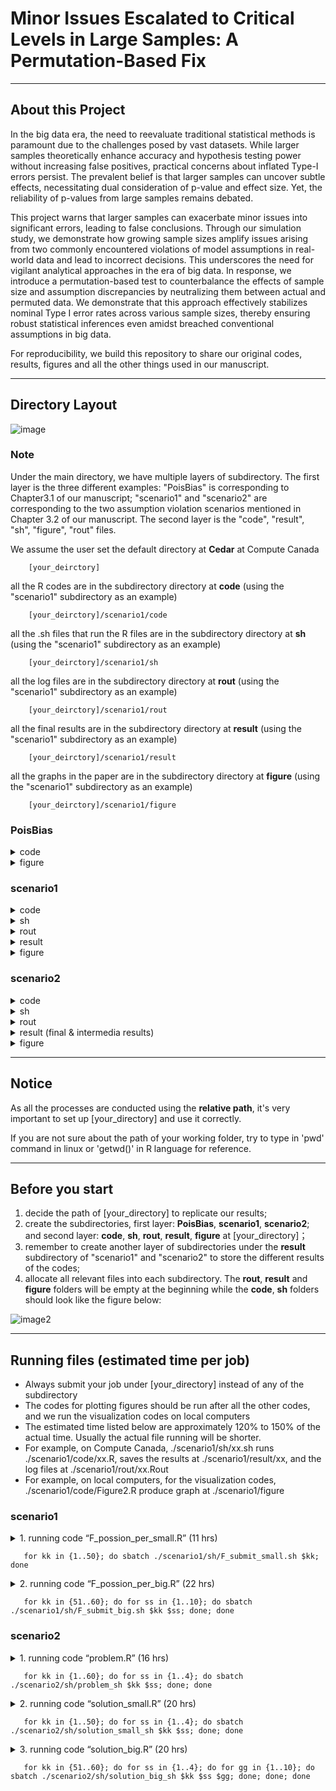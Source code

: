 # Minor Issues Escalated to Critical Levels in Large Samples: A Permutation-Based Fix
---

## About this Project
In the big data era, the need to reevaluate traditional statistical methods is paramount due to the challenges posed by vast datasets. While larger samples theoretically enhance accuracy and hypothesis testing power without increasing false positives, practical concerns about inflated Type-I errors persist. The prevalent belief is that larger samples can uncover subtle effects, necessitating dual consideration of p-value and effect size. Yet, the reliability of p-values from large samples remains debated.

This project warns that larger samples can exacerbate minor issues into significant errors, leading to false conclusions. Through our simulation study, we demonstrate how growing sample sizes amplify issues arising from two commonly encountered violations of model assumptions in real-world data and lead to incorrect decisions. This underscores the need for vigilant analytical approaches in the era of big data. In response, we introduce a permutation-based test to counterbalance the effects of sample size and assumption discrepancies by neutralizing them between actual and permuted data. We demonstrate that this approach effectively stabilizes nominal Type I error rates across various sample sizes, thereby ensuring robust statistical inferences even amidst breached conventional assumptions in big data.

For reproducibility, we build this repository to share our original codes, results, figures and all the other things used in our manuscript.

---
## Directory Layout
![image](https://github.com/ubcxzhang/bigDataIssue/blob/main/Readme_illustration1.png)

### Note
Under the main directory, we have multiple layers of subdirectory. The first layer is the three different examples: "PoisBias" is corresponding to Chapter3.1 of our manuscript; "scenario1" and "scenario2" are corresponding to the two assumption violation scenarios mentioned in Chapter 3.2 of our manuscript. The second layer is the "code", "result", "sh", "figure", "rout" files.

We assume the user set the default directory at **Cedar** at Compute Canada
~~~
    [your_deirctory]  
~~~
all the R codes are in the subdirectory directory at **code** (using the "scenario1" subdirectory as an example)
~~~
    [your_deirctory]/scenario1/code  
~~~
all the .sh files that run the R files are in the subdirectory directory at **sh** (using the "scenario1" subdirectory as an example)
~~~
    [your_deirctory]/scenario1/sh  
~~~
all the log files are in the subdirectory directory at **rout** (using the "scenario1" subdirectory as an example)
~~~
    [your_deirctory]/scenario1/rout  
~~~
all the final results are in the subdirectory directory at **result** (using the "scenario1" subdirectory as an example)
~~~
    [your_deirctory]/scenario1/result  
~~~
all the graphs in the paper are in the subdirectory directory at **figure** (using the "scenario1" subdirectory as an example)
~~~
    [your_deirctory]/scenario1/figure  
~~~

### PoisBias
<details><summary>code</summary>

    ├── code  
    │   └── PoisBias.R		    # code for Figure1				
</details>
<details><summary>figure</summary>

    ├── figure    	
    │ 	 └── Figure.1		    # Figure1 in manuscript
</details>

### scenario1
<details><summary>code</summary>

    ├──  code 
    │ 	 ├── F_possion_per_small.R		    # code for distribution misspecification scenario when sample size is from n[1] to n[50]
    │ 	 ├── F_possion_per_big.R 		# code for distribution misspecification scenario when sample size is from n[51] to n[60]
    │ 	 └── Figure2.R		           # code used for plotting Figure 2
</details>
<details><summary>sh</summary>

    ├──  sh
    │ 	 ├── F_submit_small.sh		# sh files     
    │ 	 └── F_submit_big.sh  
</details>
<details><summary>rout</summary>

    ├──  log files after submitting jobs
    │ 	 ├── F_possion_per_small.kk.Rout	    # log file for F_possion_per_small.sh for each sample size kk (kk=1,...,50)     
    │ 	 └── F_possion_per_big.kk.ss.Rout       # log file for F_possion_per_big.sh for each sample size kk (kk=51,...,60) and each experiment batch ss (ss=1,...,10)  
</details>
<details><summary>result</summary>
	    
    ├──  result 
    │ 	 ├── F_beta1.permu          # a file that stores the rda results of permutated beta1 values 
    │ 	 ├── F_CI		    # a file that stores the rda results of confidence interval
    │ 	 ├── F_decision		    # a file that stores the rda results of the decisions of the hypothesis tests
    │ 	 ├── F_p.value		    # a file that stores the rda results of p-values before permutation
    │ 	 ├── F_p.value.per          # a file that stores the rda results of p-values after permutation
    │ 	 ├── F_type1		    # a file that stores the rda results of type one error before permutation
    │ 	 ├── F_type1.per	    # a file that stores the rda results of type one error after permutation(using p-values to compute)
    │ 	 └── F_type1.per.de	    # a file that stores the rda results of type one error after permutation(using decisions to compute)
</details>
<details><summary>figure</summary>

    ├── figure   
    │ 	 └── Figure.2		    # Figure2 in manuscript					
</details>

### scenario2
<details><summary>code</summary>

    ├──  code 
    │ 	 ├── problem.R		        # code for outcomes influenced by an unobserved predictor scenario
    │ 	 ├── solution_small.R		# code for a solution when the sample size ranges from 10^1 to 10^4
    │ 	 ├── solution_big.R		# code for a solution when the sample size ranges from 10^4 to 10^5 
    │ 	 ├── Figure3(ver1).R		# code used to plot Figure 3, generated by exporting 'save as image' in R
    │ 	 ├── Figure3(ver2).R		# code used to automatically generate Figure 3 from a PNG file				
</details>
<details><summary>sh</summary>

    ├──  sh
    │ 	 ├── problem_sh		        # sh files
    │ 	 ├── solution_small_sh							
    │ 	 ├── solution_big_sh							
</details>
<details><summary>rout</summary>

    ├──  log files after submitting jobs
    │ 	 ├── problem.Rout	         # log files for problem_sh for each sample size (kk = 1,...,60) and beta values (ss = 1,...,4)
    │ 	 ├── solution_small.Rout         # log file for solution_small_sh for each sample size (kk = 1,...,50)
    │ 	 ├── solution_big.Rout		 # log file for solution_big_sh for each sample size (kk = 1,...,50) and experiment batch (gg = 1,...,10).
</details>
<details><summary>result (final & intermedia results)</summary>
		    
    ├──  result 
    │ 	 ├── problem_typeIerror          # a subdirectory that stores the .rda results of Type I error showing inflation
    │ 	 ├── solution_beta1.permu_small  # a subdirectory that stores the .rda results of permutated beta1 values
    │ 	 ├── solution_beta1.permu_big    
    │ 	 ├── solution_CI_small		 # a subdirectory that stores the .rda results confidence interval
    │ 	 ├── solution_CI_big		 
    │ 	 ├── solution_decision		 # a subdirectory that stores the .rda results of the decisions of the hypothesis tests
    │ 	 ├── solution_p.value		 # a subdirectory that stores the .rda results of p-values before permutation
    │ 	 ├── solution_p.value.per        # a subdirectory that stores the .rda results of p-values after permutation
    │ 	 ├── solution_typeI		 # a subdirectory that stores the .rda results of Type I error before permutation
    │ 	 ├── solution_typeI.per	         # a subdirectory that stores the .rda results of type I error after permutation(using p-values)
    │ 	 └── solution_typeI.per.de	 # a subdirectory that stores the .rda results of type one error after permutation(using decisions)
</details>
<details><summary>figure</summary>

    ├── figure    
    │ 	 ├── Figure3(ver1).png           # Figure3 in manuscript generated by exporting 'save as image' in Figure3(ver1).R 
    │ 	 ├── Figure3(ver2).png		 # Figure3 automatically generated from a PNG file in Figure3(ver2).R			
</details>

---
## Notice

As all the processes are conducted using the **relative path**, it's very important to set up [your_directory] and use it correctly. 

If you are not sure about the path of your working folder, try to type in 'pwd' command in linux or 'getwd()' in R language for reference. 

---
## Before you start
1. decide the path of [your_directory] to replicate our results;
2. create the subdirectories, first layer: **PoisBias**, **scenario1**, **scenario2**; and second layer: **code**, **sh**, **rout**, **result**, **figure** at [your_directory]；
3. remember to create another layer of subdirectories under the **result** subdirectory of "scenario1" and "scenario2" to store the different results of the codes;
4. allocate all relevant files into each subdirectory. The **rout**, **result** and **figure** folders will be empty at the beginning while the **code**, **sh** folders should look like the figure below:

![image2](https://github.com/ubcxzhang/bigDataIssue/blob/main/Readme_illustration2.png)

---


## Running files (estimated time per job)

- Always submit your job under [your_directory] instead of any of the subdirectory
- The codes for plotting figures should be run after all the other codes, and we run the visualization codes on local computers
- The estimated time listed below are approximately 120% to 150% of the actual time. Usually the actual file running will be shorter.
- For example, on Compute Canada, ./scenario1/sh/xx.sh runs ./scenario1/code/xx.R, saves the results at ./scenario1/result/xx, and the log files at ./scenario1/rout/xx.Rout
- For example, on local computers, for the visualization codes, ./scenario1/code/Figure2.R produce graph at ./scenario1/figure

### scenario1

<details><summary> 1. running code “F_possion_per_small.R” (11 hrs)</summary>

- using loop kk equals 1 to 50 to set different sample size from n[1] to n[50];

    - fit the regression model;

    - use permutation method to correct the issue;

- save file `./scenario1/result/F_type1/F_type1error_kk.rda`, `./scenario1/result/F_type1.per/F_type1error.per_kk.rda`, `./scenario1/result/F_type1.per.de/F_type1error.per.de_kk.rda`, `./scenario1/result/F_beta1.permu/F_beta1.permu_kk.rda`, `./scenario1/result/F_CI/F_CI_kk.rda`
    
</details>

 ~~~
    for kk in {1..50}; do sbatch ./scenario1/sh/F_submit_small.sh $kk; done
 ~~~


<details><summary>2. running code “F_possion_per_big.R” (22 hrs)</summary>

- using loop kk equals 1 to 50 and loop ss equals 1 to 10 to set different sample size from n[51] to n[60] and set different batch of experiments;

    - fit the regression model;

    - use permutation method to correct the issue;

- save file `./scenario1/result/F_p.value/F_p.value_kk_ss.rda`, `./scenario1/result/F_p.value.per/F_p.value.per_kk_ss.rda`, `./scenario1/result/F_decision/F_decision_kk_ss.rda`, `./scenario1/result/F_beta1.permu/F_beta1.permu_kk_ss.rda`, `./scenario1/result/F_CI/F_CI_kk_ss.rda`
    
</details>

 ~~~
    for kk in {51..60}; do for ss in {1..10}; do sbatch ./scenario1/sh/F_submit_big.sh $kk $ss; done; done
 ~~~


### scenario2

<details><summary> 1. running code “problem.R” (16 hrs)</summary>

- using loop kk equals 1 to 60 and loop ss equals 1 to 4 to set different sample size and beta values;

    - fit the regression model to reveal the issue;

- save file `./scenario2/result/problem_typeIerror/typeIerror_kk_ss.rda`
    
</details>

 ~~~
    for kk in {1..60}; do for ss in {1..4}; do sbatch ./scenario2/sh/problem_sh $kk $ss; done; done
 ~~~
  
    
<details><summary> 2. running code “solution_small.R” (20 hrs)</summary>

- using loops for kk from 1 to 50 and ss from 1 to 4 to set different sample sizes and beta values from n[1] to n[50];

    - fit the regression model;

    - use permutation method to correct the issue;

- save file `./scenario2/result/solution_typeI/typeIerror_kk_ss.rda`, `./scenario2/result/solution_typeI.per/typeIerror.per_kk_ss.rda`, `./scenario2/result/solution_typeI.per.de/typeIerror.per.de_kk)ss.rda`, `./scenario2/result/solution_beta1.permu_small/beta1.permu_kk_ss.rda`, `./scenario2/result/solution_CI_small/CI_kk_ss.rda`
    
</details>

 ~~~
    for kk in {1..50}; do for ss in {1..4}; do sbatch ./scenario2/sh/solution_small_sh $kk $ss; done; done
 ~~~


<details><summary>3. running code “solution_big.R” (20 hrs)</summary>

- Using loops for kk from 1 to 50, ss from 1 to 4, and gg from 1 to 10 to set different sample sizes from n[51] to n[60], and to specify different beta values and batches of experiments;

    - fit the regression model;

    - use permutation method to correct the issue;

- save file `./scenario2/result/solution_p.value/p.value_kk_ss_gg.rda`, `./scenario2/result/solution_p.value.per/p.value.per_kk_ss_gg.rda`, `./scenario2/result/solution_decision/decision_kk_ss_gg.rda`, `./scenario2/result/solution_beta1.permu_big/beta1.permu_kk_ss)gg.rda`, `./scenario2/result/solution_CI_big/CI_kk_ss_gg.rda`
    
</details>

 ~~~
    for kk in {51..60}; do for ss in {1..4}; do for gg in {1..10}; do sbatch ./scenario2/sh/solution_big_sh $kk $ss $gg; done; done; done
 ~~~

